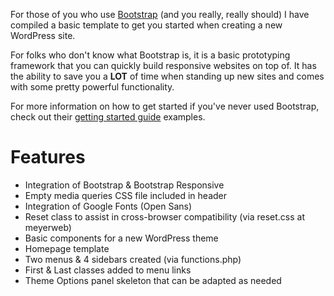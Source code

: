 For those of you who use <a title="Bootstrap by Twitter" href="http://getbootstrap.com/" target="_blank">Bootstrap</a> (and you really, really should) I have compiled a basic template to get you started when creating a new WordPress site.

For folks who don't know what Bootstrap is, it is a basic prototyping framework that you can quickly build responsive websites on top of. It has the ability to save you a <strong>LOT</strong> of time when standing up new sites and comes with some pretty powerful functionality.

For more information on how to get started if you've never used Bootstrap, check out their <a href="http://getbootstrap.com/getting-started/#examples" target="_blank">getting started guide</a> examples.

<h1>Features</h1>

<ul>
<li>Integration of Bootstrap & Bootstrap Responsive</li>
<li>Empty media queries CSS file included in header</li>
<li>Integration of Google Fonts (Open Sans)</li>
<li>Reset class to assist in cross-browser compatibility (via reset.css at meyerweb)</li>
<li>Basic components for a new WordPress theme</li>
<li>Homepage template</li>
<li>Two menus & 4 sidebars created (via functions.php)</li>
<li>First & Last classes added to menu links</li>
<li>Theme Options panel skeleton that can be adapted as needed</li>
</ul>
